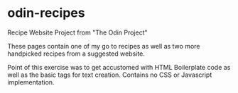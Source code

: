 # odin-recipes
Recipe Website Project from "The Odin Project"

These pages contain one of my go to recipes as well as two more handpicked recipes
from a suggested website.

Point of this exercise was to get accustomed with HTML Boilerplate code as well as the
basic tags for text creation. Contains no CSS or Javascript implementation.
